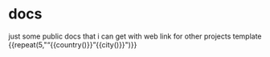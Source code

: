 # docs
just some public docs that i can get with web link for other projects
template 
<root>
  {{repeat(5,"<k><q>{{country()}}</q><r>{{city()}}</r></k>")}}  
</root>
